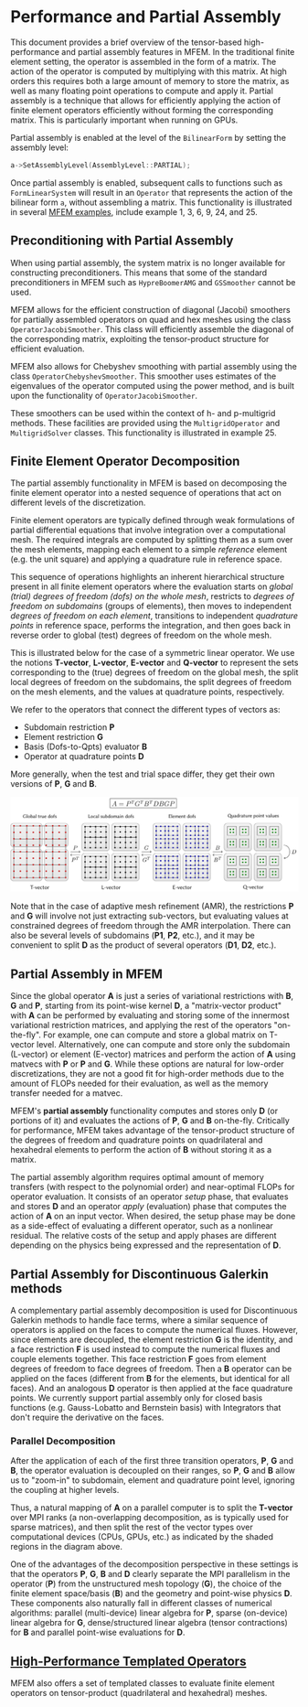 # Performance and Partial Assembly

This document provides a brief overview of the tensor-based high-performance
and partial assembly features in MFEM. In the traditional finite element
setting, the operator is assembled in the form of a matrix. The action of the
operator is computed by multiplying with this matrix. At high orders this
requires both a large amount of memory to store the matrix, as well as many
floating point operations to compute and apply it. Partial assembly is a
technique that allows for efficiently applying the action of finite element
operators efficiently without forming the corresponding matrix. This is
particularly important when running on GPUs.

Partial assembly is enabled at the level of the `BilinearForm` by setting
the assembly level:
```c++
a->SetAssemblyLevel(AssemblyLevel::PARTIAL);
```
Once partial assembly is enabled, subsequent calls to functions such as
`FormLinearSystem` will result in an `Operator` that represents the action of
the bilinear form `a`, without assembling a matrix. This functionality is 
illustrated in several [MFEM examples](examples.md), include example 1, 3, 6, 
9, 24, and 25.

## Preconditioning with Partial Assembly

When using partial assembly, the system matrix is no longer available for
constructing preconditioners. This means that some of the standard
preconditioners in MFEM such as `HypreBoomerAMG` and `GSSmoother` cannot be
used.

MFEM allows for the efficient construction of diagonal (Jacobi) smoothers for
partially assembled operators on quad and hex meshes using the class
`OperatorJacobiSmoother`. This class will efficiently assemble the diagonal of
the corresponding matrix, exploiting the tensor-product structure for efficient
evaluation.

MFEM also allows for Chebyshev smoothing with partial assembly using the class
`OperatorChebyshevSmoother`. This smoother uses estimates of the eigenvalues of
the operator computed using the power method, and is built upon the
functionality of `OperatorJacobiSmoother`.

These smoothers can be used within the context of h- and p-multigrid methods.
These facilities are provided using the `MultigridOperator` and
`MultigridSolver` classes. This functionality is illustrated in example 25.


## Finite Element Operator Decomposition

The partial assembly functionality in MFEM is based on decomposing the finite
element operator into a nested sequence of operations that act on different
levels of the discretization.

Finite element operators are typically defined through weak formulations of
partial differential equations that involve integration over a computational
mesh. The required integrals are computed by splitting them as a sum over the
mesh elements, mapping each element to a simple *reference* element (e.g. the
unit square) and applying a quadrature rule in reference space.

This sequence of operations highlights an inherent hierarchical structure
present in all finite element operators where the evaluation starts on *global
(trial) degrees of freedom (dofs) on the whole mesh*, restricts to *degrees of
freedom on subdomains* (groups of elements), then moves to independent *degrees
of freedom on each element*, transitions to independent *quadrature points* in
reference space, performs the integration, and then goes back in reverse order
to global (test) degrees of freedom on the whole mesh.

This is illustrated below for the case of a symmetric linear operator. We use
the notions **T-vector**, **L-vector**, **E-vector** and **Q-vector** to
represent the sets corresponding to the (true) degrees of freedom on the global
mesh, the split local degrees of freedom on the subdomains, the split degrees
of freedom on the mesh elements, and the values at quadrature points,
respectively.

We refer to the operators that connect the different types of vectors as:

- Subdomain restriction **P**
- Element restriction **G**
- Basis (Dofs-to-Qpts) evaluator **B**
- Operator at quadrature points **D**

More generally, when the test and trial space differ, they get their own
versions of **P**, **G** and **B**.

![Operator Decomposition](img/libceed.png "Operator Decomposition")

Note that in the case of adaptive mesh refinement (AMR), the restrictions **P**
and **G** will involve not just extracting sub-vectors, but evaluating values at
constrained degrees of freedom through the AMR interpolation. There can also be
several levels of subdomains (**P1**, **P2**, etc.), and it may be convenient to
split **D** as the product of several operators (**D1**, **D2**, etc.).

## Partial Assembly in MFEM

Since the global operator **A** is just a series of variational restrictions
with **B**, **G** and **P**, starting from its point-wise kernel **D**, a
"matrix-vector product" with **A** can be performed by evaluating and storing
some of the innermost variational restriction matrices, and applying the rest
of the operators "on-the-fly". For example, one can compute and store a global
matrix on T-vector level. Alternatively, one can compute and store only the
subdomain (L-vector) or element (E-vector) matrices and perform the action of
**A** using matvecs with **P** or **P** and **G**. While these options are
natural for low-order discretizations, they are not a good fit for high-order
methods due to the amount of FLOPs needed for their evaluation, as well as the
memory transfer needed for a matvec.

MFEM's **partial assembly** functionality computes and stores only **D** (or
portions of it) and evaluates the actions of **P**, **G** and **B** on-the-fly.
Critically for performance, MFEM takes advantage of the tensor-product
structure of the degrees of freedom and quadrature points on quadrilateral and
hexahedral elements to perform the action of **B** without storing it as a
matrix.

The partial assembly algorithm requires optimal amount of memory transfers
(with respect to the polynomial order) and near-optimal FLOPs for operator
evaluation. It consists of an operator *setup* phase, that evaluates and stores
**D** and an operator *apply* (evaluation) phase that computes the action of
**A** on an input vector. When desired, the setup phase may be done as a
side-effect of evaluating a different operator, such as a nonlinear residual.
The relative costs of the setup and apply phases are different depending on the
physics being expressed and the representation of **D**.

## Partial Assembly for Discontinuous Galerkin methods

A complementary partial assembly decomposition is used for Discontinuous Galerkin
methods to handle face terms, where a similar sequence of operators is applied
on the faces to compute the numerical fluxes. However, since elements are
decoupled, the element restriction **G** is the identity, and a face restriction
**F** is used instead to compute the numerical fluxes and couple elements
together. This face restriction **F** goes from element degrees of freedom to
face degrees of freedom. Then a **B** operator can be applied on the faces
(different from **B** for the elements, but identical for all faces). And an
analogous **D** operator is then applied at the face quadrature points. We
currently support partial assembly only for closed basis functions
(e.g. Gauss-Lobatto and Bernstein basis) with Integrators that don't require the
derivative on the faces.

### Parallel Decomposition

After the application of each of the first three transition operators, **P**,
**G** and **B**, the operator evaluation is decoupled on their ranges, so **P**,
**G** and **B** allow us to "zoom-in" to subdomain, element and quadrature point
level, ignoring the coupling at higher levels.

Thus, a natural mapping of **A** on a parallel computer is to split the
**T-vector** over MPI ranks (a non-overlapping decomposition, as is typically
used for sparse matrices), and then split the rest of the vector types over
computational devices (CPUs, GPUs, etc.) as indicated by the shaded regions in
the diagram above.

One of the advantages of the decomposition perspective in these settings is that
the operators **P**, **G**, **B** and **D** clearly separate the MPI parallelism
in the operator (**P**) from the unstructured mesh topology (**G**), the choice
of the finite element space/basis (**B**) and the geometry and point-wise
physics **D**. These components also naturally fall in different classes of
numerical algorithms: parallel (multi-device) linear algebra for **P**, sparse
(on-device) linear algebra for **G**, dense/structured linear algebra (tensor
contractions) for **B** and parallel point-wise evaluations for **D**.

## [High-Performance Templated Operators](performance.md)

MFEM also offers a set of templated classes to evaluate finite element 
operators on tensor-product (quadrilateral and hexahedral) meshes.